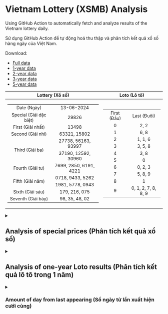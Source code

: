 # Vietnam Lottery (XSMB) Analysis

Using GitHub Action to automatically fetch and analyze results of the Vietnam lottery daily.

Sử dụng GitHub Action để tự động hoá thu thập và phân tích kết quả xổ số hàng ngày của Việt Nam.

Download:

* [Full data](https://raw.githubusercontent.com/khiemdoan/vietnam-lottery-xsmb-analysis/main/results/xsmb.csv)
* [1-year data](https://raw.githubusercontent.com/khiemdoan/vietnam-lottery-xsmb-analysis/main/results/xsmb_1_year.csv)
* [2-year data](https://raw.githubusercontent.com/khiemdoan/vietnam-lottery-xsmb-analysis/main/results/xsmb_2_year.csv)
* [3-year data](https://raw.githubusercontent.com/khiemdoan/vietnam-lottery-xsmb-analysis/main/results/xsmb_3_year.csv)
* [5-year data](https://raw.githubusercontent.com/khiemdoan/vietnam-lottery-xsmb-analysis/main/results/xsmb_5_year.csv)

| Lottery (Xổ số) | Loto (Lô tô) |
| :------------: | :----------: |
| <table><tr><td>Date (Ngày)</td><td>13-06-2024</td></tr><tr><td>Special (Giải dặc biệt)</td><td>29826</td></tr><tr><td>First (Giải nhất)</td><td>13498</td></tr><tr><td>Second (Giải nhì)</td><td>63321, 15802</td></tr><tr><td rowspan="2">Third (Giải ba)</td><td>27738, 56163, 93997</td></tr><tr><td>37190, 12592, 30960</td></tr><tr><td>Fourth (Giải tư)</td><td>7699, 2850, 6191, 4221</td></tr><tr><td rowspan="2">Fifth (Giải năm)</td><td>0718, 9433, 5262</td></tr><tr><td>1981, 5778, 0943</td></tr><tr><td>Sixth (Giải sáu)</td><td>179, 216, 075</td></tr><tr><td>Seventh (Giải bảy)</td><td>98, 35, 48, 02</td></tr></table> | <table><tr><td>First (Đầu)</td><td>Last (Đuôi)</td></tr><tr><td>0</td><td>2, 2</td></tr><tr><td>1</td><td>6, 8</td></tr><tr><td>2</td><td>1, 1, 6</td></tr><tr><td>3</td><td>3, 5, 8</td></tr><tr><td>4</td><td>3, 8</td></tr><tr><td>5</td><td>0</td></tr><tr><td>6</td><td>0, 2, 3</td></tr><tr><td>7</td><td>5, 8, 9</td></tr><tr><td>8</td><td>1</td></tr><tr><td>9</td><td>0, 1, 2, 7, 8, 8, 9</td></tr></table> |

<details>
  <summary><h2>Analysis of special prices (Phân tích kết quả xổ số)</h2></summary>
  <h3>Amount of day from last appearing (Số ngày từ lần xuất hiện cuối cùng)</h3>

  ![Delta](images/special_delta.jpg)

  <h3>Top 10 amount of day from last appearing (Top 10 số lâu chưa xuất hiện)</h3>

  ![Delta top 10](images/special_delta_top_10.jpg)
</details>

<details>
  <summary><h2>Analysis of one-year Loto results (Phân tích kết quả lô tô trong 1 năm)</h2></summary>

  Max: 126. Min: 69.

  Mean: 97.74. Standard deviation: 10.44.

  <h3>Detail (Chi tiết)</h3>

  ![Detail](images/heatmap.jpg)

  <h3>Top 10</h3>

  ![Top 10](images/top-10.jpg)

  <h3>Distribution (Phân bổ)</h3>

  ![Distribution](images/distribution.jpg)
</details>

<details>
  <summary><h3>Amount of day from last appearing (Số ngày từ lần xuất hiện cưới cùng)</h2></summary>

  ![Delta](images/delta.jpg)

  <h3>Top 10 amount of day from last appearing (Top 10 số lâu chưa xuất hiện)</h3>

  ![Delta top 10](images/delta_top_10.jpg)
</details>